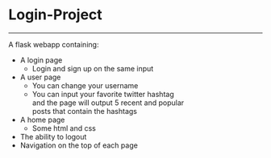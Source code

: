 # Login-Project
---
A flask webapp containing:
- A login page
	* Login and sign up on the same input
- A user page
	* You can change your username
	* You can input your favorite twitter hashtag  
	and the page will output 5 recent and popular  
	posts that contain the hashtags
- A home page
	* Some html and css
- The ability to logout
- Navigation on the top of each page
